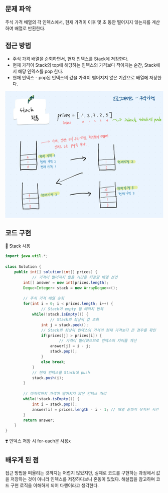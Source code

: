## 문제 파악

주식 가격 배열의 각 인덱스에서, 현재 가격이 이후 몇 초 동안 떨어지지 않는지를 계산하여 배열로 반환한다.

## 접근 방법

- 주식 가격 배열을 순회하면서, 현재 인덱스를 Stack에 저장한다.
- 현재 가격이 Stack의 top에 해당하는 인덱스의 가격보다 작아지는 순간, Stack에서 해당 인덱스를 pop 한다.
- 현재 인덱스 - pop된 인덱스의 값을 가격이 떨어지지 않은 기간으로 배열에 저장한다.

![Untitled Notebook-9.jpg](../img/img4.png)

## 코드 구현

💟 Stack 사용

```java
import java.util.*;

class Solution {
    public int[] solution(int[] prices) {
		    // 가격이 떨어지지 않을 기간을 저장할 배열 선언
        int[] answer = new int[prices.length];
        Deque<Integer> stack = new ArrayDeque<>();
        
        // 주식 가격 배열 순회
        for(int i = 0; i < prices.length; i++) {
		        // Stack이 empty 될 때까지 반복
            while(!stack.isEmpty()) {
		            // Stack의 최상위 값 조회
                int j = stack.peek();
                // Stack의 최상위 인덱스의 가격이 현재 가격보다 큰 경우를 확인
                if(prices[j] > prices[i]) {
		                // 가격이 떨어졌으므로 인덱스의 차이를 계산
                    answer[j] = i - j; 
                    stack.pop();
                }
                else break;
            }
            // 현재 인덱스를 Stack에 push
            stack.push(i);
        }
        
        // 마지막까지 가격이 떨어지지 않은 인덱스 처리
        while(!stack.isEmpty()) {
            int i = stack.pop();
            answer[i] = prices.length - i - 1; // 배열 끝까지 유지된 시간
        }
        return answer;
    }
}
```

❣️ 인덱스 저장 시 for-each문 사용x

## 배우게 된 점

접근 방법을 떠올리는 것까지는 어렵지 않았지만, 실제로 코드를 구현하는 과정에서 값을 저장하는 것이 아니라 인덱스를 저장하다보니 혼동이 있었다. 해설집을 참고하며 코드 구현 로직을 이해하게 되어 다행이라고 생각한다.